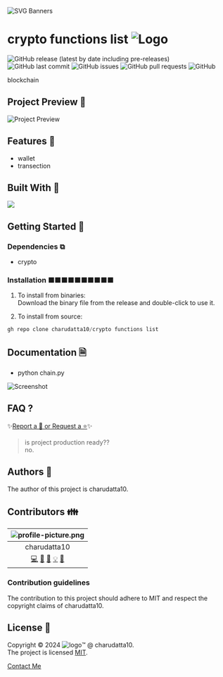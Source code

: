  
<!-- PROJECT Banner -->

![SVG Banners](https://svg-banners.vercel.app/api?type=luminance&text1=crypto%20functions%20list&width=1020&height=460)

<!-- PROJECT TITLE - PROJECT LOGO -->
# crypto functions list ![Logo]()

<!-- PROJECT SHIELDS -->
![GitHub release (latest by date including pre-releases)](https://img.shields.io/github/v/release/charudatta10/crypto%20functions%20list?include_prereleases)
![GitHub last commit](https://img.shields.io/github/last-commit/charudatta10/crypto%20functions%20list)
![GitHub issues](https://img.shields.io/github/issues-raw/charudatta10/crypto%20functions%20list)
![GitHub pull requests](https://img.shields.io/github/issues-pr/charudatta10/crypto%20functions%20list)
![GitHub](https://img.shields.io/github/license/charudatta10/crypto%20functions%20list)

<!-- Project Description -->
blockchain  

<!-- SHARING ON SOCIAL MEDIA -->

<!-- TABLE OF CONTENTS -->

## Project Preview 📖 <!-- Usage screenshots -->

![Project Preview]()

## Features 🌟

- wallet
- transection
 

## Built With 🔧
![](https://img.shields.io/badge/Python-975E73?style=for-the-badge&logo=python&logoColor=000) 

<!-- Documentation  -->

## Getting Started 🌱

### Dependencies ⧉

- crypto


### Installation ■■■■■■■■■■

1. To install from binaries:  
   Download the binary file from the release and double-click to use it.

2. To install from source:

```PowerShell
gh repo clone charudatta10/crypto functions list
```
 
## Documentation 🗎

- python chain.py


![Screenshot]()

## FAQ ?

✨[Report a 🐛 or Request a ⭐](https://github.com/charudatta10/crypto%20functions%20list/issues)✨

> is project production ready??    
   no.    
   


<!-- Community Guidelines [Author, Contributors, contributors guidelines, users, license ] -->

## Authors 👱

The author of this project is charudatta10.  

## Contributors 👪

| ![profile-picture.png](https://i.pinimg.com/564x/72/44/9f/72449fe7f77ccecce98bf10cf21e92ab.jpg) |
| :---: | 
| charudatta10 |
| [💻](#code-charudatta10)  [📖](#doc-charudatta10)  [🎨](#design-charudatta10)  [💡](#example-charudatta10)  [🤔](#ideas-charudatta10)|


### Contribution guidelines

The contribution to this project should adhere to MIT and respect the copyright claims of charudatta10.

## License 📜

Copyright :copyright: 2024 ![logo](favicon05.svg):tm: @ charudatta10.   
The project is licensed [MIT](./LICENSE).

<!--- Contact form and portfolio links sponsorship links-->
[Contact Me](https://charudatta10.github.io/linktree/)
